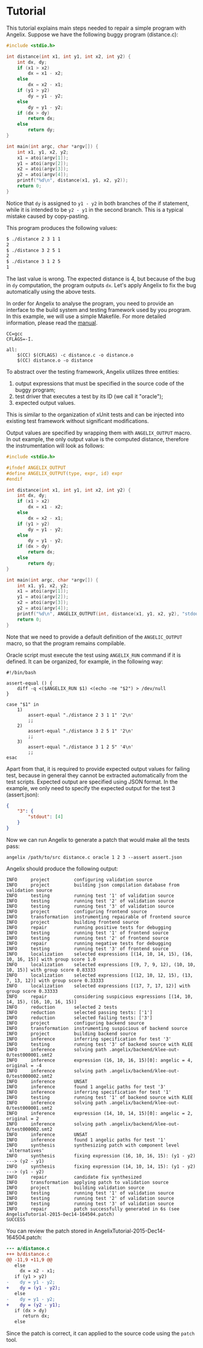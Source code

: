 # Tutorial #

This tutorial explains main steps needed to repair a simple program with Angelix. Suppose we have the following buggy program (distance.c):

```c
#include <stdio.h>

int distance(int x1, int y1, int x2, int y2) {
    int dx, dy;
    if (x1 > x2)
        dx = x1 - x2;
    else
        dx = x2 - x1;
    if (y1 > y2)
        dy = y1 - y2;
    else
        dy = y1 - y2;
    if (dx > dy)
        return dx;
    else
        return dy;
}

int main(int argc, char *argv[]) {
    int x1, y1, x2, y2;
    x1 = atoi(argv[1]);
    y1 = atoi(argv[2]);
    x2 = atoi(argv[3]);
    y2 = atoi(argv[4]);
    printf("%d\n", distance(x1, y1, x2, y2));
    return 0;
}
```

Notice that `dy` is assigned to `y1 - y2` in both branches of the if statement, while it is intended to be `y2 - y1` in the second branch. This is a typical mistake caused by copy-pasting.

This program produces the following values:

```bash
$ ./distance 2 3 1 1
2
$ ./distance 3 2 5 1
2
$ ./distance 3 1 2 5
1
```

The last value is wrong. The expected distance is 4, but because of the bug in `dy` computation, the program outputs `dx`. Let's apply Angelix to fix the bug automatically using the above tests.

In order for Angelix to analyse the program, you need to provide an interface to the build system and testing framework used by you program. In this example, we will use a simple Makefile. For more detailed information, please read the [manual](Manual.md).

```shell
CC=gcc
CFLAGS=-I.

all:
    $(CC) $(CFLAGS) -c distance.c -o distance.o
    $(CC) distance.o -o distance
```

To abstract over the testing framework, Angelix utilizes three entities: 

1. output expressions that must be specified in the source code of the buggy program;
2. test driver that executes a test by its ID (we call it "oracle");
3. expected output values.

This is similar to the organization of xUnit tests and can be injected into existing test framework without significant modifications.

Output values are specified by wrapping them with `ANGELIX_OUTPUT` macro. In out example, the only output value is the computed distance, therefore the instrumentation will look as follows:

```c
#include <stdio.h>

#ifndef ANGELIX_OUTPUT
#define ANGELIX_OUTPUT(type, expr, id) expr
#endif

int distance(int x1, int y1, int x2, int y2) {
    int dx, dy;
    if (x1 > x2)
        dx = x1 - x2;
    else
        dx = x2 - x1;
    if (y1 > y2)
        dy = y1 - y2;
    else
        dy = y1 - y2;
    if (dx > dy)
        return dx;
    else
        return dy;
}

int main(int argc, char *argv[]) {
    int x1, y1, x2, y2;
    x1 = atoi(argv[1]);
    y1 = atoi(argv[2]);
    x2 = atoi(argv[3]);
    y2 = atoi(argv[4]);
    printf("%d\n", ANGELIX_OUTPUT(int, distance(x1, y1, x2, y2), "stdout"));
    return 0;
}
```

Note that we need to provide a default definition of the `ANGELIC_OUTPUT` macro, so that the program remains compilable.

Oracle script must execute the test using `ANGELIX_RUN` command if it is defined. It can be organized, for example, in the following way:

```shell
#!/bin/bash

assert-equal () {
    diff -q <($ANGELIX_RUN $1) <(echo -ne "$2") > /dev/null
}

case "$1" in
    1)
        assert-equal "./distance 2 3 1 1" '2\n'
        ;;
    2)
        assert-equal "./distance 3 2 5 1" '2\n'
        ;;
    3)
        assert-equal "./distance 3 1 2 5" '4\n'
        ;;
esac
```

Apart from that, it is required to provide expected output values for failing test, because in general they cannot be extracted automatically from the test scripts. Expected output are specified using JSON format. In the example, we only need to specify the expected output for the test 3 (assert.json):

```json
{
    "3": {
        "stdout": [4]
    }
}
```

Now we can run Angelix to generate a patch that would make all the tests pass:


    angelix /path/to/src distance.c oracle 1 2 3 --assert assert.json


Angelix should produce the following output:

    INFO     project         configuring validation source
    INFO     project         building json compilation database from validation source
    INFO     testing         running test '1' of validation source
    INFO     testing         running test '2' of validation source
    INFO     testing         running test '3' of validation source
    INFO     project         configuring frontend source
    INFO     transformation  instrumenting repairable of frontend source
    INFO     project         building frontend source
    INFO     repair          running positive tests for debugging
    INFO     testing         running test '1' of frontend source
    INFO     testing         running test '2' of frontend source
    INFO     repair          running negative tests for debugging
    INFO     testing         running test '3' of frontend source
    INFO     localization    selected expressions [(14, 10, 14, 15), (16, 10, 16, 15)] with group score 1.0
    INFO     localization    selected expressions [(9, 7, 9, 12), (10, 10, 10, 15)] with group score 0.83333
    INFO     localization    selected expressions [(12, 10, 12, 15), (13, 7, 13, 12)] with group score 0.33333
    INFO     localization    selected expressions [(17, 7, 17, 12)] with group score 0.33333 
    INFO     repair          considering suspicious expressions [(14, 10, 14, 15), (16, 10, 16, 15)]
    INFO     reduction       selected 2 tests
    INFO     reduction       selected passing tests: ['1']
    INFO     reduction       selected failing tests: ['3']
    INFO     project         configuring backend source
    INFO     transformation  instrumenting suspicious of backend source
    INFO     project         building backend source
    INFO     inference       inferring specification for test '3'
    INFO     testing         running test '3' of backend source with KLEE
    INFO     inference       solving path .angelix/backend/klee-out-0/test000001.smt2
    INFO     inference       expression (16, 10, 16, 15)[0]: angelic = 4, original = -4
    INFO     inference       solving path .angelix/backend/klee-out-0/test000002.smt2
    INFO     inference       UNSAT
    INFO     inference       found 1 angelic paths for test '3'
    INFO     inference       inferring specification for test '1'
    INFO     testing         running test '1' of backend source with KLEE
    INFO     inference       solving path .angelix/backend/klee-out-0/test000001.smt2
    INFO     inference       expression (14, 10, 14, 15)[0]: angelic = 2, original = 2
    INFO     inference       solving path .angelix/backend/klee-out-0/test000002.smt2
    INFO     inference       UNSAT
    INFO     inference       found 1 angelic paths for test '1'
    INFO     synthesis       synthesizing patch with component level 'alternatives'
    INFO     synthesis       fixing expression (16, 10, 16, 15): (y1 - y2) ---> (y2 - y1)
    INFO     synthesis       fixing expression (14, 10, 14, 15): (y1 - y2) ---> (y1 - y2)
    INFO     repair          candidate fix synthesized
    INFO     transformation  applying patch to validation source
    INFO     project         building validation source
    INFO     testing         running test '1' of validation source
    INFO     testing         running test '2' of validation source
    INFO     testing         running test '3' of validation source
    INFO     repair          patch successfully generated in 6s (see AngelixTutorial-2015-Dec14-164504.patch)
    SUCCESS

You can review the patch stored in AngelixTutorial-2015-Dec14-164504.patch:

```diff
--- a/distance.c
+++ b/distance.c
@@ -11,9 +11,9 @@
   else
     dx = x2 - x1;
   if (y1 > y2)
-    dy = y1 - y2;
+    dy = (y1 - y2);
   else
-    dy = y1 - y2;
+    dy = (y2 - y1);
   if (dx > dy)
      return dx;
   else
```

Since the patch is correct, it can applied to the source code using the `patch` tool.
